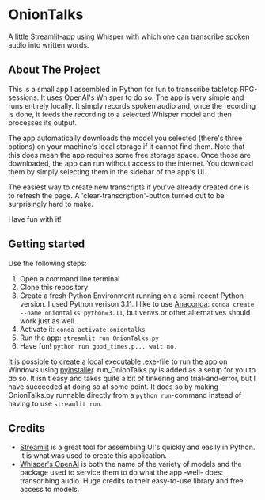 # OnionTalks
A little Streamlit-app using Whisper with which one can transcribe spoken audio into written words. 

## About The Project
This is a small app I assembled in Python for fun to transcribe tabletop RPG-sessions. It uses OpenAI's Whisper to do so. The app is very simple and runs entirely locally. It simply records spoken audio and, once the recording is done, it feeds the recording to a selected Whisper model and then processes its output. 

The app automatically downloads the model you selected (there's three options) on your machine's local storage if it cannot find them. Note that this does mean the app requires some free storage space. Once those are downloaded, the app can run without access to the internet. You download them by simply selecting them in the sidebar of the app's UI. 

The easiest way to create new transcripts if you've already created one is to refresh the page. A 'clear-transcription'-button turned out to be surprisingly hard to make. 

Have fun with it!

## Getting started
Use the following steps:
1. Open a command line terminal
2. Clone this repository
3. Create a fresh Python Environment running on a semi-recent Python-version. I used Python verison 3.11. I like to use [Anaconda](https://www.anaconda.com/): ```conda create --name oniontalks python=3.11```, but venvs or other alternatives should work just as well.
4. Activate it: ```conda activate oniontalks```
5. Run the app: ```streamlit run OnionTalks.py```
6. Have fun! ```python run good_times.p... wait no.```

It is possible to create a local executable .exe-file to run the app on Windows using [pyinstaller](https://pyinstaller.org/en/stable/). run_OnionTalks.py is added as a setup for you to do so. It isn't easy and takes quite a bit of tinkering and trial-and-error, but I have succeeded at doing so at some point. It does so by making OnionTalks.py runnable directly from a ```python run```-command instead of having to use ```streamlit run```.  

## Credits
- [Streamlit](https://streamlit.io/) is a great tool for assembling UI's quickly and easily in Python. It is what was used to create this application.
- [Whisper's OpenAI](https://github.com/openai/whisper) is both the name of the variety of models and the package used to service them to do what the app -well- does: transcribing audio. Huge credits to their easy-to-use library and free access to models. 